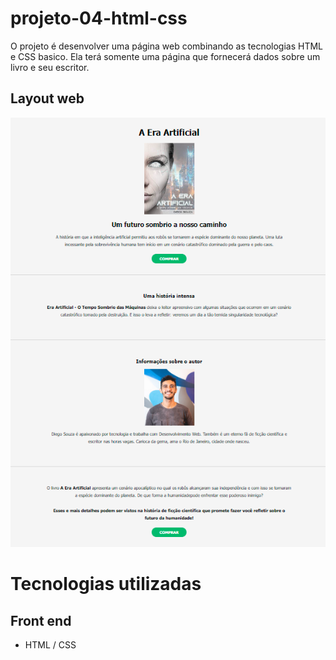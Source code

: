 # projeto-04-html-css

O projeto é desenvolver uma página web combinando as tecnologias HTML e CSS basico. Ela terá somente uma página que fornecerá dados sobre um livro e seu escritor.

## Layout web
![Web 1](https://github.com/dev-jefferson-lopes/projeto-04-html-css/blob/main/assets/img/pagina.png)

# Tecnologias utilizadas
## Front end
- HTML / CSS 